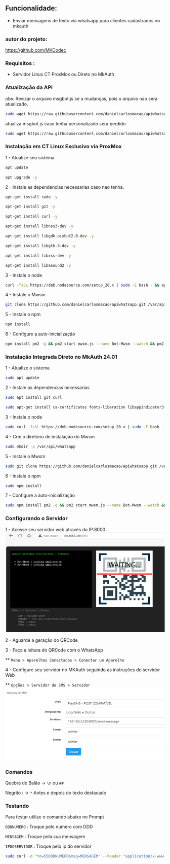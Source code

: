 ## Funcionalidade:
* Enviar mensagens de texto via whatsapp para clientes cadastrados no mkauth


### autor do projeto:

https://github.com/MKCodec

### Requisitos :
* Servidor Linux CT ProxMox ou Direto no MkAuth
  
### Atualização da API 
 
 obs: Revizar o arquivo msgbot.js se a mudanças, pois o arquivo nao sera atualizado.
```sh
sudo wget https://raw.githubusercontent.com/danielcarlosmacao/apiwhatsapp/main/mwsm.js -O /var/api/whatsapp/mwsm.js
```
atualiza msgbot.js caso tenha personalizado sera perdido

```sh
sudo wget https://raw.githubusercontent.com/danielcarlosmacao/apiwhatsapp/main/msgbot.js -O /var/api/whatsapp/msgbot.js
```

### Instalação em CT Linux Exclusivo via ProxMox

1 - Atualize seu sistema
```sh
apt update
```
```sh
apt upgrade -y
```

2 - Instale as dependencias necessarias caso nao tenha.
```sh
apt-get install sudo -y 
```
```sh
apt-get install git -y 
```
```sh
apt-get install curl -y 
```
```sh
apt-get install libnss3-dev -y 
```
```sh
apt-get install libgdk-pixbuf2.0-dev -y
```
```sh
apt-get install libgtk-3-dev -y 
```
```sh
apt-get install libxss-dev -y 
```
```sh
apt-get install libasound2 -y
```

3 - Instale o node
```sh
curl -fsSL https://deb.nodesource.com/setup_20.x | sudo -E bash - && apt-get install -y nodejs
```

4 - Instale o Mwsm
```sh
git clone https://github.com/danielcarlosmacao/apiwhatsapp.git /var/api/whatsapp && cd /var/api/whatsapp
```
5 - Instale o npm
```sh
npm install
```

6 - Configure a auto-inicialização
```sh
npm install pm2 -g && pm2 start mwsm.js --name Bot-Mwsm --watch && pm2 save && pm2 startup
```


### Instalação Integrada Direto no MkAuth 24.01

1 - Atualize o sistema
```sh
sudo apt update
```

2 - Instale as dependencias necessarias
```sh
sudo apt install git curl
```
```sh
sudo apt-get install ca-certificates fonts-liberation libappindicator3-1 libasound2 libatk-bridge2.0-0 libatk1.0-0 libc6 libcairo2 libcups2 libdbus-1-3 libexpat1 libfontconfig1 libgbm1 libgcc1 libglib2.0-0 libgtk-3-0 libnspr4 libnss3 libpango-1.0-0 libpangocairo-1.0-0 libstdc++6 libx11-6 libx11-xcb1 libxcb1 libxcomposite1 libxcursor1 libxdamage1 libxext6 libxfixes3 libxi6 libxrandr2 libxrender1 libxss1 libxtst6 lsb-release wget xdg-utils
```

3 - Instale o node
```sh
sudo curl -fsSL https://deb.nodesource.com/setup_20.x | sudo -E bash - && apt-get install -y nodejs
```

4 - Crie o diretório de instalação do Mwsm
```sh
sudo mkdir -p /var/api/whatsapp
```

5 - Instale o Mwsm
```sh
sudo git clone https://github.com/danielcarlosmacao/apiwhatsapp.git /var/api/whatsapp && cd /var/api/whatsapp
```
6 - Instale o npm
```sh
sudo npm install
```

7 - Configure a auto-inicialização
```sh
sudo npm install pm2 -g && pm2 start mwsm.js --name Bot-Mwsm --watch && pm2 save && pm2 startup
```


### Configurando o Servidor
1 - Acesse seu servidor web através do IP:8000
[![Node](https://raw.githubusercontent.com/danielcarlosmacao/apiwhatsapp/main/node.png)](#)

2 - Aguarde a geração do QRCode

3 - Faça a leitura do QRCode com o WhatsApp

** `Menu > Aparelhos Conectados > Conectar um Aparelho`

4 - Configure seu servidor no MKAuth seguindo as instruções do servidor Web

** `Opções > Servidor de SMS > Servidor`
[![MkAuth](https://raw.githubusercontent.com/danielcarlosmacao/apiwhatsapp/main/mkauth.png)](#)

### Comandos
Quebra de Balão -> `\n` ou `##`

Negrito : -> `*` Antes e depois do texto destacado

### Testando
Para testar utilize o comando abaixo no Prompt

`DDDNUMERO` : Troque pelo numero com DDD

`MENSAGEM` : Troque pela sua mensagem

`IPDOSERVIDOR` : Troque pelo ip do servidor

```sh
sudo curl -d "to=55DDDNUMERO&msg=MENSAGEM" --header "application/x-www-form-urlencoded" -X POST http://IPDOSERVIDOR:8000/send-message
```


